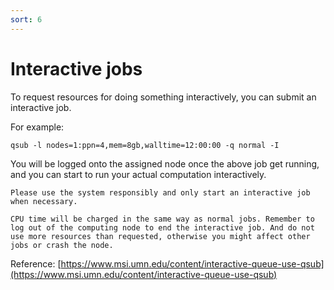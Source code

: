 ```yaml
---
sort: 6
---
```


# Interactive jobs

To request resources for doing something interactively, you can submit an interactive job.

For example:
```
qsub -l nodes=1:ppn=4,mem=8gb,walltime=12:00:00 -q normal -I
```

You will be logged onto the assigned node once the above job get running, and you can start to run your actual computation interactively. 

```warning
Please use the system responsibly and only start an interactive job when necessary. 

CPU time will be charged in the same way as normal jobs. Remember to log out of the computing node to end the interactive job. And do not use more resources than requested, otherwise you might affect other jobs or crash the node.
```

Reference: [https://www.msi.umn.edu/content/interactive-queue-use-qsub](https://www.msi.umn.edu/content/interactive-queue-use-qsub)
